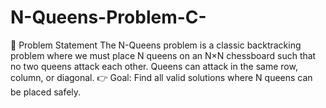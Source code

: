 # N-Queens-Problem-C-
📌 Problem Statement The N-Queens problem is a classic backtracking problem where we must place N queens on an N×N chessboard such that no two queens attack each other. Queens can attack in the same row, column, or diagonal.  👉 Goal: Find all valid solutions where N queens can be placed safely.
